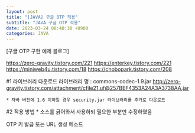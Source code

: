 ```yaml
---
layout: post
title: "[JAVA] 구글 OTP 적용"
subtitle: "JAVA 구글 OTP 적용"
date: 2023-03-24 08:40:30 +0900
categories: JAVA
---
```


[구글 OTP 구현 예제 블로그]
 
https://zero-gravity.tistory.com/221
https://enterkey.tistory.com/221
https://miniweb4u.tistory.com/18
https://chobopark.tistory.com/208



#1 라이브러리 다운로드
	라이브러리 명 : commons-codec-1.9.jar
	http://zero-gravity.tistory.com/attachment/cfile21.uf@257BEF4353A24A3A3738AA.jar

	* 자바 버전에 1.6 이하일 경우 security.jar 라이브러리를 추가로 다운로드






#2 적용 방법
	* 소스를 긁어와서 사용하되 필요한 부분만 수정하였음




OTP 키 발급 또는 URL 생성 메소드

                                                                                                                                                                                                                                                                                                                                                                                

